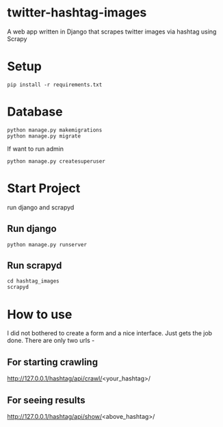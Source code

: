# twitter-hashtag-images
A web app written in Django that scrapes twitter images via hashtag using Scrapy

# Setup
```
pip install -r requirements.txt
```

# Database
```
python manage.py makemigrations
python manage.py migrate
```
If want to run admin 
```
python manage.py createsuperuser
```

# Start Project
run django and scrapyd
## Run django
```
python manage.py runserver
```
## Run scrapyd
```
cd hashtag_images 
scrapyd
```

# How to use
I did not bothered to create a form and a nice interface. Just gets the job done.
There are only two urls -
## For starting crawling
http://127.0.0.1/hashtag/api/crawl/<your_hashtag>/
## For seeing results
http://127.0.0.1/hashtag/api/show/<above_hashtag>/
